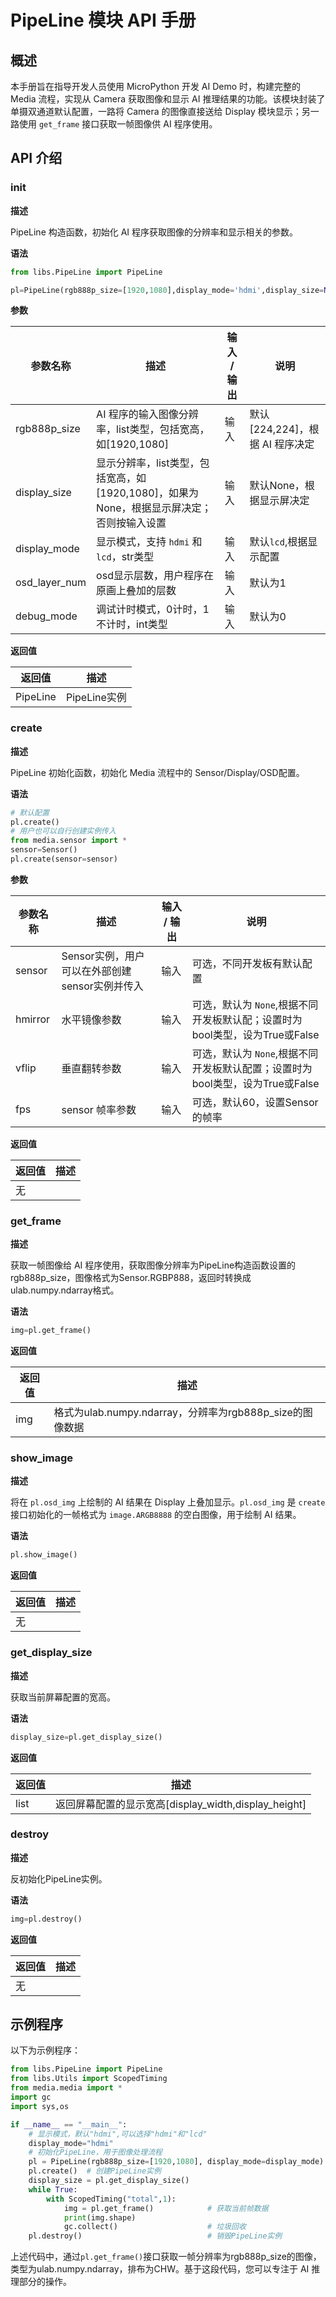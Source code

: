 # PipeLine 模块 API 手册

## 概述

本手册旨在指导开发人员使用 MicroPython 开发 AI Demo 时，构建完整的 Media 流程，实现从 Camera 获取图像和显示 AI 推理结果的功能。该模块封装了单摄双通道默认配置，一路将 Camera 的图像直接送给 Display 模块显示；另一路使用 `get_frame` 接口获取一帧图像供 AI 程序使用。

## API 介绍

### init

**描述**

PipeLine 构造函数，初始化 AI 程序获取图像的分辨率和显示相关的参数。

**语法**  

```python
from libs.PipeLine import PipeLine

pl=PipeLine(rgb888p_size=[1920,1080],display_mode='hdmi',display_size=None,osd_layer_num=1,debug_mode=0)
```

**参数**  

| 参数名称 | 描述                          | 输入 / 输出 | 说明 |
|----------|-------------------------------|-----------|------|
| rgb888p_size | AI 程序的输入图像分辨率，list类型，包括宽高，如[1920,1080] | 输入 | 默认[224,224]，根据 AI 程序决定|
| display_size | 显示分辨率，list类型，包括宽高，如[1920,1080]，如果为None，根据显示屏决定；否则按输入设置 | 输入 | 默认None，根据显示屏决定 |
| display_mode | 显示模式，支持 `hdmi` 和 `lcd`，str类型 | 输入 | 默认`lcd`,根据显示配置|
| osd_layer_num| osd显示层数，用户程序在原画上叠加的层数| 输入 | 默认为1 |
| debug_mode   | 调试计时模式，0计时，1不计时，int类型 | 输入 | 默认为0 |

**返回值**  

| 返回值 | 描述                            |
|--------|---------------------------------|
| PipeLine | PipeLine实例                  |

### create

**描述**

PipeLine 初始化函数，初始化 Media 流程中的 Sensor/Display/OSD配置。

**语法**  

```python
# 默认配置
pl.create()
# 用户也可以自行创建实例传入
from media.sensor import *
sensor=Sensor()
pl.create(sensor=sensor)
```

**参数**  

| 参数名称 | 描述                          | 输入 / 输出 | 说明 |
|----------|-------------------------------|-----------|------|
| sensor   | Sensor实例，用户可以在外部创建sensor实例并传入  | 输入      |  可选，不同开发板有默认配置 |
| hmirror  | 水平镜像参数                | 输入      | 可选，默认为 `None`,根据不同开发板默认配；设置时为bool类型，设为True或False |
| vflip    | 垂直翻转参数                | 输入      | 可选，默认为 `None`,根据不同开发板默认配置；设置时为bool类型，设为True或False     |
| fps      | sensor 帧率参数    | 输入      | 可选，默认60，设置Sensor的帧率 |

**返回值**  

| 返回值 | 描述                            |
|--------|---------------------------------|
| 无     |                                 |

### get_frame

**描述**

获取一帧图像给 AI 程序使用，获取图像分辨率为PipeLine构造函数设置的rgb888p_size，图像格式为Sensor.RGBP888，返回时转换成ulab.numpy.ndarray格式。

**语法**  

```python
img=pl.get_frame()
```

**返回值**  

| 返回值 | 描述                            |
|--------|---------------------------------|
| img     | 格式为ulab.numpy.ndarray，分辨率为rgb888p_size的图像数据 |

### show_image

**描述**

将在 `pl.osd_img` 上绘制的 AI 结果在 Display 上叠加显示。`pl.osd_img` 是 `create` 接口初始化的一帧格式为 `image.ARGB8888` 的空白图像，用于绘制 AI 结果。

**语法**  

```python
pl.show_image()
```

**返回值**  

| 返回值 | 描述                            |
|--------|---------------------------------|
| 无     |                                 |

### get_display_size

**描述**

获取当前屏幕配置的宽高。

**语法**  

```python
display_size=pl.get_display_size()
```

**返回值**  

| 返回值 | 描述                            |
|--------|---------------------------------|
| list    | 返回屏幕配置的显示宽高[display_width,display_height] |

### destroy

**描述**

反初始化PipeLine实例。

**语法**  

```python
img=pl.destroy()
```

**返回值**  

| 返回值 | 描述                            |
|--------|---------------------------------|
| 无    |                                  |

## 示例程序

以下为示例程序：

```python
from libs.PipeLine import PipeLine
from libs.Utils import ScopedTiming
from media.media import *
import gc
import sys,os

if __name__ == "__main__":
    # 显示模式，默认"hdmi",可以选择"hdmi"和"lcd"
    display_mode="hdmi"
    # 初始化PipeLine，用于图像处理流程
    pl = PipeLine(rgb888p_size=[1920,1080], display_mode=display_mode)
    pl.create()  # 创建PipeLine实例
    display_size = pl.get_display_size()
    while True:
        with ScopedTiming("total",1):
            img = pl.get_frame()            # 获取当前帧数据
            print(img.shape)
            gc.collect()                    # 垃圾回收
    pl.destroy()                            # 销毁PipeLine实例
```

上述代码中，通过`pl.get_frame()`接口获取一帧分辨率为rgb888p_size的图像，类型为ulab.numpy.ndarray，排布为CHW。基于这段代码，您可以专注于 AI 推理部分的操作。
